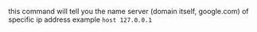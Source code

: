 this command will tell you the name server (domain itself, google.com) of specific ip address example `host 127.0.0.1`